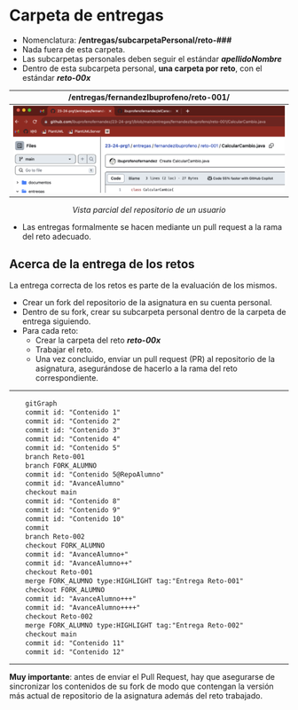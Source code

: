 # Carpeta de entregas

- Nomenclatura: **/entregas/subcarpetaPersonal/reto-###**
- Nada fuera de esta carpeta.
- Las subcarpetas personales deben seguir el estándar ***apellidoNombre***
- Dentro de esta subcarpeta personal, **una carpeta por reto**, con el estándar ***reto-00x***

<div align=center>

|/entregas/fernandezIbuprofeno/reto-001/|
|:-:|
|![](/imagenes/githubReto.png)|
*Vista parcial del repositorio de un usuario*

</div>

- Las entregas formalmente se hacen mediante un pull request a la rama del reto adecuado.

## Acerca de la entrega de los retos

La entrega correcta de los retos es parte de la evaluación de los mismos.

- Crear un fork del repositorio de la asignatura en su cuenta personal.
- Dentro de su fork, crear su subcarpeta personal dentro de la carpeta de entrega siguiendo.
- Para cada reto:
  - Crear la carpeta del reto ***reto-00x***
  - Trabajar el reto.
  - Una vez concluido, enviar un pull request (PR) al repositorio de la asignatura, asegurándose de hacerlo a la rama del reto correspondiente.

---

```mermaid
    gitGraph
    commit id: "Contenido 1"
    commit id: "Contenido 2"
    commit id: "Contenido 3"
    commit id: "Contenido 4"
    commit id: "Contenido 5"
    branch Reto-001
    branch FORK_ALUMNO
    commit id: "Contenido 5@RepoAlumno"
    commit id: "AvanceAlumno"
    checkout main
    commit id: "Contenido 8"
    commit id: "Contenido 9"
    commit id: "Contenido 10"
    commit
    branch Reto-002
    checkout FORK_ALUMNO
    commit id: "AvanceAlumno+"
    commit id: "AvanceAlumno++"
    checkout Reto-001
    merge FORK_ALUMNO type:HIGHLIGHT tag:"Entrega Reto-001"
    checkout FORK_ALUMNO
    commit id: "AvanceAlumno+++"
    commit id: "AvanceAlumno++++"
    checkout Reto-002
    merge FORK_ALUMNO type:HIGHLIGHT tag:"Entrega Reto-002"
    checkout main
    commit id: "Contenido 11"
    commit id: "Contenido 12"
```

---

**Muy importante**: antes de enviar el Pull Request, hay que asegurarse de sincronizar los contenidos de su fork de modo que contengan la versión más actual de repositorio de la asignatura además del reto trabajado.